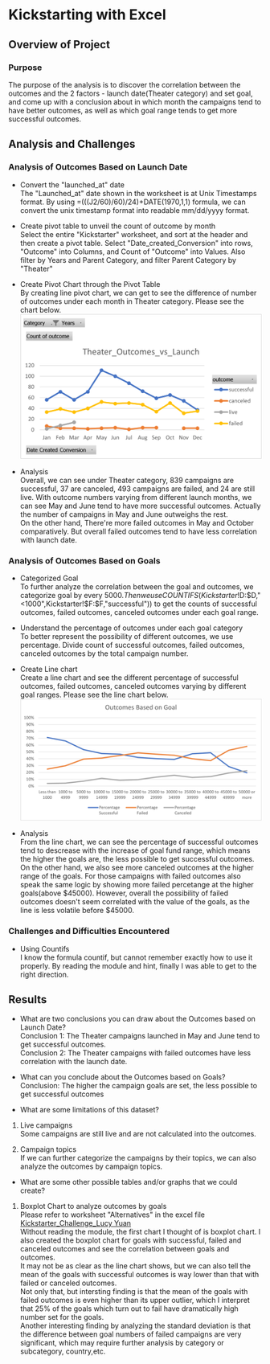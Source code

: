 # Kickstarting with Excel

## Overview of Project

### Purpose
The purpose of the analysis is to discover the correlation between the outcomes and the 2 factors - launch date(Theater category) and set goal, and come up with a conclusion about in which month the campaigns tend to have better outcomes, as well as which goal range tends to get more successful outcomes.

## Analysis and Challenges

### Analysis of Outcomes Based on Launch Date
- Convert the "launched_at" date
<br> The "Launched_at" date shown in the worksheet is at Unix Timestamps format. By using =(((J2/60)/60)/24)+DATE(1970,1,1) formula, we can convert the unix timestamp format into readable mm/dd/yyyy format.

- Create pivot table to unveil the count of outcome by month
<br> Select the entire "Kickstarter" worksheet, and sort at the header and then create a pivot table. Select "Date_created_Conversion" into rows, "Outcome" into Columns, and Count of "Outcome" into Values. Also filter by Years and Parent Category, and filter Parent Category by "Theater"

- Create Pivot Chart through the Pivot Table
<br> By creating line pivot chart, we can get to see the difference of number of outcomes under each month in Theater category. Please see the chart below.![Theater_Outcomes_vs_Launch](Theater_Outcomes_vs_Launch.png)

- Analysis
<br> Overall, we can see under Theater category, 839 campaigns are successful, 37 are canceled, 493 campaigns are failed, and 24 are still live. With outcome numbers varying from different launch months, we can see May and June tend to have more successful outcomes. Actually the number of campaigns in May and June outweighs the rest.
<br> On the other hand, There're more failed outcomes in May and October comparatively. But overall failed outcomes tend to have less correlation with launch date. 

### Analysis of Outcomes Based on Goals
- Categorized Goal
<br> To further analyze the correlation between the goal and outcomes, we categorize goal by every $5000. Then we use COUNTIFS(Kickstarter!$D:$D,"<1000",Kickstarter!$F:$F,"successful")) to get the counts of successful outcomes, failed outcomes, canceled outcomes under each goal range. 

- Understand the percentage of outcomes under each goal category
<br> To better represent the possibility of different outcomes, we use percentage. Divide count of successful outcomes, failed outcomes, canceled outcomes by the total campaign number. 

- Create Line chart
<br> Create a line chart and see the different percentage of successful outcomes, failed outcomes, canceled outcomes varying by different goal ranges. Please see the line chart below.![Outcomes_vs_Goals](Outcomes_vs_Goals.png)

- Analysis
<br> From the line chart, we can see the percentage of successful outcomes tend to descrease with the increase of goal fund range, which means the higher the goals are, the less possible to get successful outcomes. On the other hand, we also see more canceled outcomes at the higher range of the goals. For those campaigns with failed outcomes also speak the same logic by showing more failed percetange at the higher goals(above $45000). However, overall the possibility of failed outcomes doesn't seem correlated with the value of the goals, as the line is less volatile before $45000.

### Challenges and Difficulties Encountered
- Using Countifs
<br> I know the formula countif, but cannot remember exactly how to use it properly. By reading the module and hint, finally I was able to get to the right direction. 

## Results

- What are two conclusions you can draw about the Outcomes based on Launch Date?
<br> Conclusion 1: The Theater campaigns launched in May and June tend to get successful outcomes.
<br> Conclusion 2: The Theater campaigns with failed outcomes have less correlation with the launch date.

- What can you conclude about the Outcomes based on Goals?
<br> Conclusion: The higher the campaign goals are set, the less possible to get successful outcomes

- What are some limitations of this dataset?
1. Live campaigns
<br> Some campaigns are still live and are not calculated into the outcomes.

2. Campaign topics
<br> If we can further categorize the campaigns by their topics, we can also analyze the outcomes by campaign topics.

- What are some other possible tables and/or graphs that we could create?
1. Boxplot Chart to analyze outcomes by goals
<br> Please refer to worksheet "Alternatives" in the excel file [Kickstarter_Challenge_Lucy Yuan](https://github.com/Ilylsh/kickstarter-analysis/blob/a80084e13e3c1d2960e9ceec81e6e0180701604f/Kickstarter_Challenge_Lucy%20Yuan.xlsx)
<br> Without reading the module, the first chart I thought of is boxplot chart. I also created the boxplot chart for goals with successful, failed and canceled outcomes and see the correlation between goals and outcomes.
<br> It may not be as clear as the line chart shows, but we can also tell the mean of the goals with successful outcomes is way lower than that with failed or canceled outcomes.
<br> Not only that, but intersting finding is that the mean of the goals with failed outcomes is even higher than its upper outlier, which I interpret that 25% of the goals which turn out to fail have dramatically high number set for the goals. 
<br> Another interesting finding by analyzing the standard deviation is that the difference between goal numbers of failed campaigns are very significant, which may require further analysis by category or subcategory, country,etc.
 